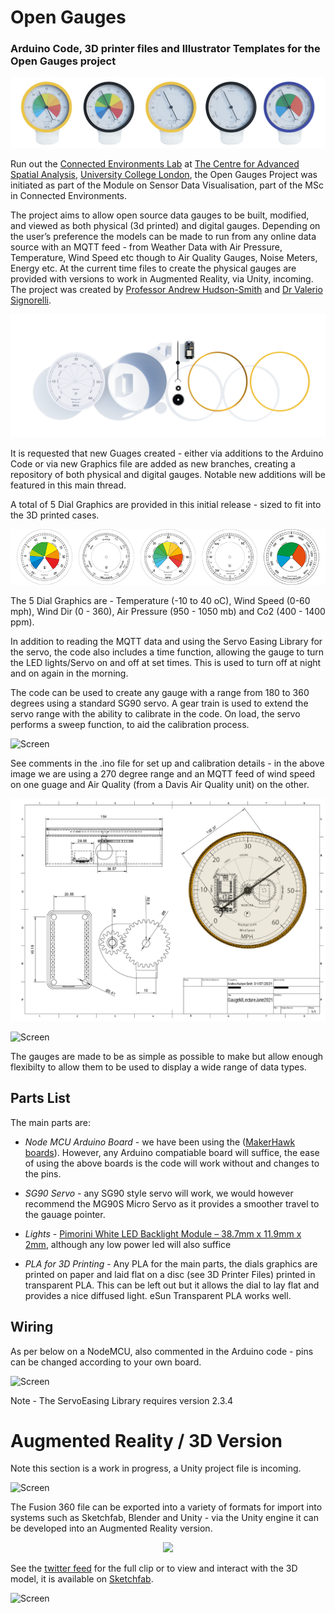 # Open Gauges
### Arduino Code, 3D printer files and Illustrator Templates for the Open Gauges project
 ![Fusion Dial](https://github.com/ucl-casa-ce/Open-Gauges/blob/main/imgs/5DialsFrontsm.png)
 
Run out the [Connected Environments Lab](https://connected-environments.org/) at [The Centre for Advanced Spatial Analysis](https://www.ucl.ac.uk/bartlett/casa), [University College London](https://www.ucl.ac.uk), the Open Gauges Project was initiated as part of the Module on Sensor Data Visualisation, part of the MSc in Connected Environments.

The project aims to allow open source data gauges to be built, modified, and viewed as both physical (3d printed) and digital gauges. Depending on the user’s preference the models can be made to run from any online data source with an MQTT feed - from Weather Data with Air Pressure, Temperature, Wind Speed etc though to Air Quality Gauges, Noise Meters, Energy etc. At the current time files to create the physical gauges are provided with versions to work in Augmented Reality, via Unity, incoming. The project was created by [Professor Andrew Hudson-Smith](https://connected-environments.org/people/) and [Dr Valerio Signorelli](https://connected-environments.org/people/). 

![parts](https://github.com/ucl-casa-ce/Open-Gauges/blob/main/imgs/parts.png)

It is requested that new Guages created - either via additions to the Arduino Code or via new Graphics file are added as new branches, creating a repository of both physical and digital gauges. Notable new additions will be featured in this main thread.

A total of 5 Dial Graphics are provided in this initial release - sized to fit into the 3D printed cases. 

<p align="center">
<img src="https://github.com/ucl-casa-ce/Open-Gauges/blob/main/Graphics%20Files/initialdials.png">

</p>
The 5 Dial Graphics are - Temperature (-10 to 40 oC), Wind Speed (0-60 mph), Wind Dir (0 - 360), Air Pressure (950 - 1050 mb) and Co2 (400 - 1400 ppm).

In addition to reading the MQTT data and using the Servo Easing Library for the servo, the code also includes a time function, allowing the gauge to turn the LED lights/Servo on and off at set times. This is used to turn off at night and on again in the morning.
 
The code can be used to create any gauge with a range from 180 to 360 degrees using a standard SG90 servo. A gear train is used to extend the servo range with the ability to calibrate in the code. On load, the servo performs a sweep function, to aid the calibration process.

![Screen](https://github.com/ucl-casa-ce/WindSpeedGauge/blob/main/imgs/IMG_0292.jpg)

See comments in the .ino file for set up and calibration details - in the above image we are using a 270 degree range and an MQTT feed of wind speed on one guage and Air Quality (from a Davis Air Quality unit) on the other.

![techdrwaing](https://github.com/ucl-casa-ce/Open-Gauges/blob/main/imgs/techdraw3.png)

![Screen](https://github.com/ucl-casa-ce/WindSpeedGauge/blob/main/imgs/IMG_0031.JPG)

The gauges are made to be as simple as possible to make but allow enough flexibilty to allow them to be used to display a wide range of data types.

## Parts List

The main parts are:

* _Node MCU Arduino Board_ - we have been using the ([MakerHawk boards](https://www.amazon.co.uk/MakerHawk-Internet-Development-Wireless-Micropython/dp/B07M8Q38LK/ref=sr_1_4?dchild=1&keywords=nodemcu&qid=1634650644&sr=8-4)). However, any Arduino compatiable board will suffice, the ease of using the above boards is the code will work without and changes to the pins.

* _SG90 Servo_ - any SG90 style servo will work, we would however recommend the MG90S Micro Servo as it provides a smoother travel to the gauage pointer.

* _Lights_ - [Pimorini White LED Backlight Module – 38.7mm x 11.9mm x 2mm](https://shop.pimoroni.com/products/white-led-backlight-module?variant=36999548170), although any low power led will also suffice

* _PLA for 3D Printing_ - Any PLA for the main parts, the dials graphics are printed on paper and laid flat on a disc (see 3D Printer Files) printed in transparent PLA. This can be left out but it allows the dial to lay flat and provides a nice diffused light. eSun Transparent PLA works well.

## Wiring 

As per below on a NodeMCU, also commented in the Arduino code - pins can be changed according to your own board.

 ![Screen](https://github.com/ucl-casa-ce/WindSpeedGauge/blob/main/imgs/GaugewithLEDS.png)
 
Note - The ServoEasing Library requires version 2.3.4

# Augmented Reality / 3D Version

Note this section is a work in progress, a Unity project file is incoming.

 ![Screen](https://github.com/ucl-casa-ce/WindSpeedGauge/blob/main/imgs/blenderstart.png)

The Fusion 360 file can be exported into a variety of formats for import into systems such as Sketchfab, Blender and Unity - via the Unity engine it can be developed into an Augmented Reality version.

<p align="center">
<img src="https://github.com/ucl-casa-ce/WindSpeedGauge/blob/main/imgs/ARdial.png">

</p>

See the [twitter feed](https://twitter.com/digitalurban/status/1429775146538184704) for the full clip or to view and interact with the 3D model, it is available on [Sketchfab](https://skfb.ly/ooRqt).


 ![Screen](https://github.com/ucl-casa-ce/WindSpeedGauge/blob/main/imgs/gaugeparts.png)
